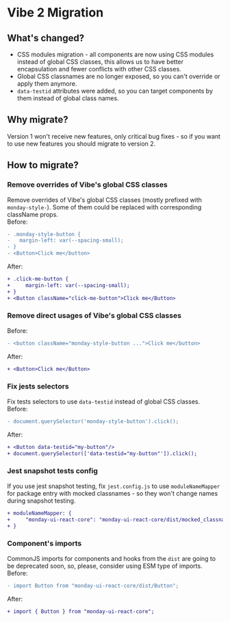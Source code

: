 # Vibe 2 Migration

## What's changed?

- CSS modules migration - all components are now using CSS modules instead of global CSS classes, this allows us to have better encapsulation and fewer conflicts with other CSS classes.
- Global CSS classnames are no longer exposed, so you can't override or apply them anymore.
- `data-testid` attributes were added, so you can target components by them instead of global class names.

## Why migrate?

Version 1 won't receive new features, only critical bug fixes - so if you want to use new features you should migrate to version 2.

## How to migrate?

### Remove overrides of Vibe's global CSS classes

Remove overrides of Vibe's global CSS classes (mostly prefixed with `monday-style-`). Some of them could be replaced with corresponding className props.  
Before:

```diff
- .monday-style-button {
-   margin-left: var(--spacing-small);
- }
- <Button>Click me</button>
```

After:

```diff
+ .click-me-button {
+     margin-left: var(--spacing-small);
+ }
+ <Button className="click-me-button">Click me</Button>
```

### Remove direct usages of Vibe's global CSS classes

Before:

```diff
- <button className="monday-style-button ...">Click me</button>
```

After:

```diff
+ <Button>Click me</Button>
```

### Fix jests selectors

Fix tests selectors to use `data-testid` instead of global CSS classes.  
Before:

```diff
- document.querySelector('monday-style-button').click();
```

After:

```diff
+ <Button data-testid="my-button"/>
+ document.querySelector(['data-testid="my-button"']).click();
```

### Jest snapshot tests config

If you use jest snapshot testing, fix `jest.config.js` to use `moduleNameMapper` for package entry with mocked classnames - so they won't change names during snapshot testing.

```diff
+ moduleNameMapper: {
+     "monday-ui-react-core": "monday-ui-react-core/dist/mocked_classnames_esm/src/index.js"
+ }
```

### Component's imports

CommonJS imports for components and hooks from the `dist` are going to be deprecated soon, so, please, consider using ESM type of imports.  
Before:

```diff
- import Button from "monday-ui-react-core/dist/Button";
```

After:

```diff
+ import { Button } from "monday-ui-react-core";
```
